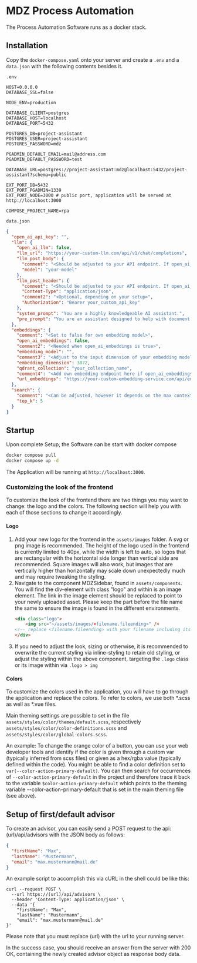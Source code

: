 # MDZ Process Automation

The Process Automation Software runs as a docker stack.

## Installation

Copy the `docker-compose.yaml` onto your server and create a `.env` and a `data.json` with the following contents besides it.

`.env`
```shell
HOST=0.0.0.0
DATABASE_SSL=false

NODE_ENV=production

DATABASE_CLIENT=postgres
DATABASE_HOST=localhost
DATABASE_PORT=5432

POSTGRES_DB=project-assistant
POSTGRES_USER=project-assistant
POSTGRES_PASSWORD=mdz

PGADMIN_DEFAULT_EMAIL=mail@address.com
PGADMIN_DEFAULT_PASSWORD=test

DATABASE_URL=postgres://project-assistant:mdz@localhost:5432/project-assistant?schema=public

EXT_PORT_DB=5432
EXT_PORT_PGADMIN=1339
EXT_PORT_NODE=3000 # public port, application will be served at http://localhost:3000

COMPOSE_PROJECT_NAME=rpa
```

`data.json`
```json
{
  "open_ai_api_key": "",
  "llm": {
    "open_ai_llm": false,
    "llm_url": "https://your-custom-llm.com/api/v1/chat/completions",
    "llm_post_body": {
      "comment": "<Should be adjusted to your API endpoint. If open_ai_llm is true, model is needed.>",
      "model": "your-model"
    },
    "llm_post_header": {
      "comment": "<Should be adjusted to your API endpoint. If open_ai_llm is true, the bearer is needed.>",
      "Content-Type": "application/json",
      "comment2": "<Optional, depending on your setup>",
      "Authorization": "Bearer your_custom_api_key" 
    },
    "system_prompt": "You are a highly knowledgeable AI assistant.",
    "pre_prompt": "You are an assistant designed to help with document searches. Answer the questions based on the documents."
  },
  "embeddings": {
    "comment": "<Set to false for own embedding model>",
    "open_ai_embeddings": false,
    "comment2": "<Needed when open_ai_embeddings is true>",
    "embedding_model": "",
    "comment3": "<Adjust to the input dimension of your embedding model>",
    "embedding_dimension": 3072, 
    "qdrant_collection": "your_collection_name",
    "comment4": "<Add own embedding endpoint here if open_ai_embeddings is false. Example endpoint is in multilingual_e5.py>",
    "url_embeddings": "https://your-custom-embedding-service.com/api/embeddings"
  },
  "search": {
    "comment": "<Can be adjusted, however it depends on the max context length of your LLM.>",
    "top_k": 5
  }
}
```

## Startup

Upon complete Setup, the Software can be start with docker compose

```bash
docker compose pull
docker compose up -d
```

The Application will be running at `http://localhost:3000`.




### Customizing the look of the frontend

To customize the look of the frontend there are two things you may want to change: the logo and the colors.
The following section will help you with each of those sections to change it accordingly.

#### Logo

1. Add your new logo for the frontend in the `assets/images` folder. A svg or png image is recommended. The height of the logo used in the frontend is currently limited to 40px, while the width is left to auto, so logos that are rectangular with the horizontal side longer than vertical side are recommended. Square images will also work, but images that are vertically higher than horizontally may scale down unexpectedly much and may require tweaking the styling.
2. Navigate to the component MDZSidebar, found in `assets/components`. You will find the div-element with class "logo" and within is an image element. The link in the image element should be replaced to point to your newly uploaded asset. Please keep the part before the file name the same to ensure the image is found in the different environments.
    ```html
    <div class="logo">
        <img src="~/assets/images/<filename.fileending>" />
   <!-- replace <filename.fileending> with your filename including its ending, e.g. logo.svg -->
    </div>
    ```
3. If you need to adjust the look, sizing or otherwise, it is recommended to overwrite the current styling via inline-styling to retain old styling, or adjust the styling within the above component, targeting the `.logo` class or its image within via `.logo > img`


#### Colors
To customize the colors used in the application, you will have to go through the application and replace the colors. To refer to colors, we use both *.scss as well as *.vue files.

Main theming settings are possible to set in the file `assets/styles/color/themes/default.scss`, respectively `assets/styles/color/color-definitions.scss` and `assets/styles/color/global-colors.scss`.

An example: To change the orange color of a button, you can use your web developer tools and identify if the color is given through a custom var (typically inferred from scss files) or given as a hex/rgba value (typically defined within the code).
You might be able to find a color definition set to ``var(--color-action-primary-default)``. You can then search for occurrences of `--color-action-primary-default` in the project and therefore trace it back to the variable `$color-action-primary-default` which points to the theming variable --color-action-primary-default that is set in the main theming file (see above).



## Setup of first/default advisor

To create an advisor, you can easily send a POST request to the api: (url)/api/advisors with the JSON body as follows:
```json
{
  "firstName": "Max",
  "lastName": "Mustermann",
  "email": "max.mustermann@mail.de"
}
```

An example script to accomplish this via cURL in the shell could be like this:
```shell
curl --request POST \
  --url https://(url)/api/advisors \
  --header 'Content-Type: application/json' \
  --data '{
	"firstName": "Max",
	"lastName": "Mustermann",
	"email": "max.mustermann@mail.de"
}'
```

Please note that you must replace (url) with the url to your running server.

In the success case, you should receive an answer from the server with 200 OK, containing the newly created advisor object as response body data.


